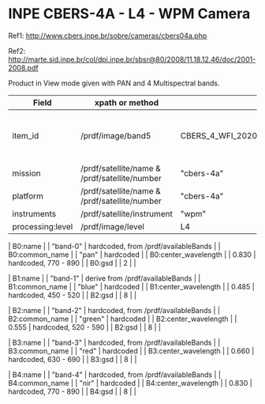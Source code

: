 # INPE CBERS-4A - L4 - WPM Camera

Ref1: http://www.cbers.inpe.br/sobre/cameras/cbers04a.php

Ref2: http://marte.sid.inpe.br/col/dpi.inpe.br/sbsr@80/2008/11.18.12.46/doc/2001-2008.pdf

Product in View mode given with PAN and 4 Multispectral bands.  

|  Field  | xpath or method  |  Example | Notes |
|---|---|---|---|
| item_id | /prdf/image/band5 | CBERS_4_WFI_20201031_003_075_L2_BAND16151413 | Remove path and extension from basename |
| mission | /prdf/satellite/name & /prdf/satellite/number | "cbers-4a" | |
| platform | /prdf/satellite/name & /prdf/satellite/number | "cbers-4a" | |
| instruments | /prdf/satellite/instrument | "wpm" | WPM |
| processing:level | /prdf/image/level | L4 | |

| B0:name | | "band-0" | hardcoded, from /prdf/availableBands |
| B0:common_name | | "pan" | hardcoded |
| B0:center_wavelength | | 0.830 | hardcoded, 770 - 890 |
| B0:gsd | | 2 | |

| B1:name | | "band-1" | derive from /prdf/availableBands |
| B1:common_name | | "blue" | hardcoded |
| B1:center_wavelength | | 0.485 | hardcoded, 450 - 520 |
| B2:gsd | | 8 | |

| B2:name | | "band-2" | hardcoded, from /prdf/availableBands |
| B2:common_name | | "green" | hardcoded |
| B2:center_wavelength | | 0.555 | hardcoded, 520 - 590 |
| B2:gsd | | 8 | |

| B3:name | | "band-3" | hardcoded, from /prdf/availableBands |
| B3:common_name | | "red" | hardcoded |
| B3:center_wavelength | | 0.660 | hardcoded, 630 - 690 |
| B3:gsd | | 8 | |

| B4:name | | "band-4" | hardcoded, from /prdf/availableBands |
| B4:common_name | | "nir" | hardcoded |
| B4:center_wavelength | | 0.830 | hardcoded, 770 - 890 |
| B4:gsd | | 8 | |